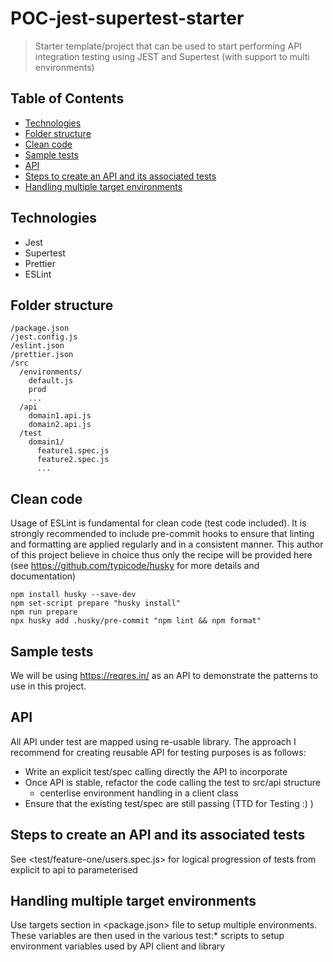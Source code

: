 # POC-jest-supertest-starter
>Starter template/project that can be used to start performing API integration testing using JEST and Supertest (with support to multi environments)

## Table of Contents
<!-- npx markdown-toc -i README.md -->

<!-- toc -->

- [Technologies](#technologies)
- [Folder structure](#folder-structure)
- [Clean code](#clean-code)
- [Sample tests](#sample-tests)
- [API](#api)
- [Steps to create an API and its associated tests](#steps-to-create-an-api-and-its-associated-tests)
- [Handling multiple target environments](#handling-multiple-target-environments)

<!-- tocstop -->

## Technologies
* Jest
* Supertest
* Prettier
* ESLint

## Folder structure
```
/package.json
/jest.config.js
/eslint.json
/prettier.json
/src
  /environments/
    default.js
    prod
    ...
  /api
    domain1.api.js
    domain2.api.js
  /test
    domain1/
      feature1.spec.js
      feature2.spec.js
      ...
```

## Clean code
Usage of ESLint is fundamental for clean code (test code included). It is strongly recommended to include pre-commit 
hooks to ensure that linting and formatting are applied regularly and in a consistent manner. This author of this project
believe in choice thus only the recipe will be provided here (see <https://github.com/typicode/husky> for more details 
and documentation)
```shell
npm install husky --save-dev
npm set-script prepare "husky install"
npm run prepare
npx husky add .husky/pre-commit "npm lint && npm format"
```

## Sample tests
We will be using https://reqres.in/ as an API to demonstrate the patterns to use in this project.

## API
All API under test are mapped using re-usable library. The approach I recommend for creating reusable API for testing
purposes is as follows:
* Write an explicit test/spec calling directly the API to incorporate
* Once API is stable, refactor the code calling the test to src/api structure
  * centerlise environment handling in a client class
* Ensure that the existing test/spec are still passing (TTD for Testing :) )

## Steps to create an API and its associated tests
See <test/feature-one/users.spec.js> for logical progression of tests from explicit to api to parameterised

## Handling multiple target environments
Use targets section in <package.json> file to setup multiple environments. These variables are then used in the various 
test:* scripts to setup environment variables used by API client and library